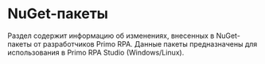 # NuGet-пакеты

Раздел содержит информацию об изменениях, внесенных в NuGet-пакеты от разработчиков Primo RPA. Данные пакеты предназначены для использования в Primo RPA Studio (Windows/Linux).
